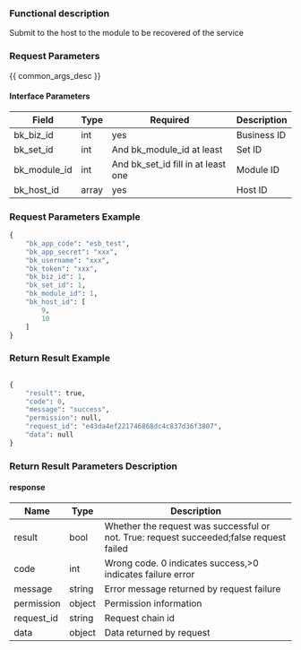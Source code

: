 ### Functional description

Submit to the host to the module to be recovered of the service

### Request Parameters

{{ common_args_desc }}

#### Interface Parameters

| Field      | Type      | Required   | Description      |
|-----------|------------|--------|------------|
| bk_biz_id     |   int     | yes  | Business ID |
|   bk_set_id   |   int     | And bk_module_id at least    | Set ID |
|     bk_module_id |  int     | And bk_set_id fill in at least one | Module ID |
| bk_host_id    |   array   | yes                                | Host ID|

### Request Parameters Example

```python
{
    "bk_app_code": "esb_test",
    "bk_app_secret": "xxx",
    "bk_username": "xxx",
    "bk_token": "xxx",
    "bk_biz_id": 1,
    "bk_set_id": 1,
    "bk_module_id": 1,
    "bk_host_id": [
        9,
        10
    ]
}
```

### Return Result Example

```python

{
    "result": true,
    "code": 0,
    "message": "success",
    "permission": null,
    "request_id": "e43da4ef221746868dc4c837d36f3807",
    "data": null
}
```
### Return Result Parameters Description

#### response

| Name    | Type   | Description                                    |
| ------- | ------ | ------------------------------------- |
| result  | bool   | Whether the request was successful or not. True: request succeeded;false request failed|
| code    |  int    | Wrong code. 0 indicates success,>0 indicates failure error   |
| message | string |Error message returned by request failure                   |
| permission    |  object |Permission information    |
| request_id    |  string |Request chain id    |
| data    |  object |Data returned by request                          |